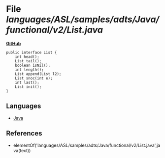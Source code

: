 # File _languages/ASL/samples/adts/Java/functional/v2/List.java_
**[GitHub](https://github.com/softlang/yas/blob/master/languages/ASL/samples/adts/Java/functional/v2/List.java)**
```
public interface List {
	int head();
	List tail();
	boolean isNil();
	int length();
	List append(List l2);
	List snoc(int e);
	int last();
	List init();
}
```

## Languages
* [Java](../languages/Java.md)

## References
* elementOf('languages/ASL/samples/adts/Java/functional/v2/List.java',java(text))
